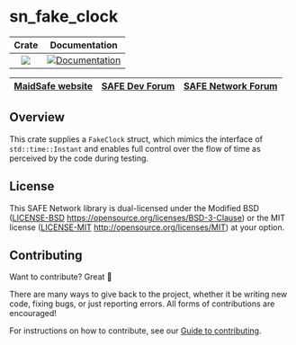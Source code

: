 # sn_fake_clock

|Crate|Documentation|
|:---:|:-----------:|
|[![](http://meritbadge.herokuapp.com/sn_fake_clock)](https://crates.io/crates/sn_fake_clock)|[![Documentation](https://docs.rs/sn_fake_clock/badge.svg)](https://docs.rs/sn_fake_clock)|

| [MaidSafe website](https://maidsafe.net) | [SAFE Dev Forum](https://forum.safedev.org) | [SAFE Network Forum](https://safenetforum.org) |
|:----------------------------------------:|:-------------------------------------------:|:----------------------------------------------:|

## Overview

This crate supplies a `FakeClock` struct, which mimics the interface of `std::time::Instant` and enables full control over the flow of time as perceived by the code during testing.

## License

This SAFE Network library is dual-licensed under the Modified BSD ([LICENSE-BSD](LICENSE-BSD) https://opensource.org/licenses/BSD-3-Clause) or the MIT license ([LICENSE-MIT](LICENSE-MIT) http://opensource.org/licenses/MIT) at your option.

## Contributing

Want to contribute? Great :tada:

There are many ways to give back to the project, whether it be writing new code, fixing bugs, or just reporting errors. All forms of contributions are encouraged!

For instructions on how to contribute, see our [Guide to contributing](https://github.com/maidsafe/QA/blob/master/CONTRIBUTING.md).
